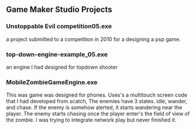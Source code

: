 ## Game Maker Studio Projects

### Unstoppable Evil competition05.exe 
a project submitted to a competition in 2010 for a designing a psp game.
### top-down-engine-example_05.exe 
an engine I had designed for topdown shooter 
### MobileZombieGameEngine.exe 
This was game was designed for phones.  Uses's a multitouch screen code that 
I had developed from scatch, The enemies have 3 states.  idle, wander, and chase. 
If the enemy is somehow alerted, it starts wandering near the player.
The enemy starts chasing once the player enter's the field of view of the zombie.
I was trying to integrate network play but never finished it.

